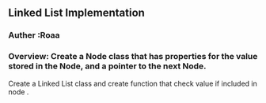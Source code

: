 ## Linked List Implementation
### Auther :Roaa

### Overview: Create a Node class that has properties for the value stored in the Node, and a pointer to the next Node.

   Create a Linked List class and create function that check value if included in node .

